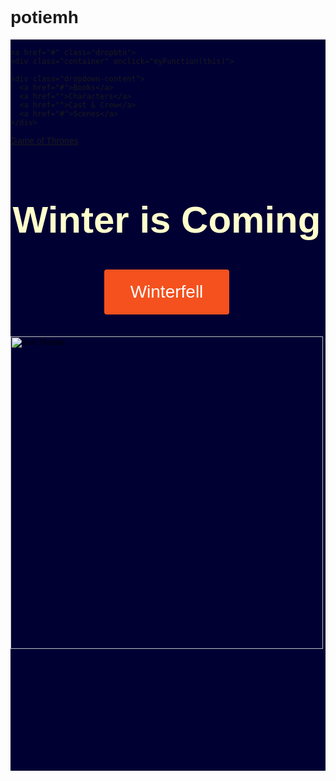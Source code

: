 # potiemh
<!DOCTYPE html>
<html>
<head>
<style>
.button1 {
    position: relative;
    background-color:rgb(100,200,500);
    border: none;
    font-size: 28px;
    color: #FFFFFF;
    padding: 20px;
    width: 200px;
    text-align: center;
    -webkit-transition-duration: 0.4s; /* Safari */
    transition-duration: 0.4s;
    text-decoration: none;
   overflow: hidden;
   vertical-align:middle;
    cursor: pointer;
    
    
}

.button1:after {
    content: "";
    background: #FFFFFF;
    display: block;
    position: absolute;
    padding-top: 300%;
    padding-left: 350%;
    margin-left: -20px!important;
    margin-top: -120%;
    opacity: 0;
    
    transition: all 0.8s
}

.button1:active:after {
    padding: 0;
    margin: 0;
    opacity: 1;
    transition: 0s
}
</style>
</head>

<head>
<style>
.button {
  border-radius: 4px;
  background-color: #f4511e;
  border: none;
  color: #FFFFFF;
  text-align: center;
  font-size: 28px;
  padding: 20px;
  width: 200px;
  transition: all 0.5s;
  cursor: pointer;
  margin: 5px;
}

.button span {
  cursor: pointer;
  display: inline-block;
  position: relative;
  transition: 0.5s;
}

.button span:after {
  content: '»';
  position: absolute;
  opacity: 0;
  top: 0;
  right: -20px;
  transition: 0.5s;
}

.button:hover span {
  padding-right: 25px;
}

.button:hover span:after {
  opacity: 1;
  right: 0;
}
body
{ font-family:Arial;
    }
</style>
</head>
<head>
<style>
ul {
    list-style-type: none;
    margin: 0;
    padding: 0;
    overflow: hidden;
    background-color: #000033;
}

li {
    float: left;
}

li a, .dropbtn {
    display: inline-block;
    color:#ccccff;
    text-align: center;
    padding: 14px 16px;
    text-decoration: none;
}

li a:hover, .dropdown:hover .dropbtn {
    background-color: #330000;
}

li.dropdown {
    display: inline-block;
}

.dropdown-content {
    display:none;
    position: absolute;
    background-color: #f9f9f9;
    min-width: 200px;
    box-shadow: 10px 10px 16px 0px rgba(0,0,20,0.2);
}

.dropdown-content a {
    color: black;
    padding: 12px 16px;
    text-decoration: none;
    display: block;
    text-align: left;
}

.dropdown-content a:hover {background-color: grey}

.dropdown:hover .dropdown-content {
    display: block;
}
</style>
</head>
<body>

<ul>
  
  
  
  
    
  <li class="dropdown">
  
    <a href="#" class="dropbtn">
    <div class="container" onclick="myFunction(this)">
  <div class="bar1"></div>
  <div class="bar2"></div>
  <div class="bar3"></div>
</div></a>

<script>
function myFunction(x) {
    x.classList.toggle("change");
}
</script>
    <div class="dropdown-content">
      <a href="#">Books</a>
      <a href="">Characters</a>
      <a href="">Cast & Crew</a>
      <a href="#">Scenes</a>
    </div>
  </li>
<li><a class="active" href="#home">Game of Thrones</a></li>
</ul>
</head>
<head>
<style>
.container {
    display: inline-block;
    cursor: pointer;
}

.bar1, .bar2, .bar3 {
    width: 35px;
    height: 5px;
    background-color: #ddccff;
    margin: 6px 0;
    transition: 0.4s;
}

.change .bar1 {
    -webkit-transform: rotate(-45deg) translate(-9px, 6px) ;
    transform: rotate(-45deg) translate(-9px, 6px) ;
}

.change .bar2 {opacity: 0;}

.change .bar3 {
    -webkit-transform: rotate(45deg) translate(-8px, -8px) ;
    transform: rotate(45deg) translate(-8px, -8px) ;
}



body, html {
    height: 200%;
}

.parallax {
    /* The image used */
    background-image: url('http://mspoweruser.com/wp-content/uploads/2016/07/game-thrones-season-6.jpg');

    /* Full height */
    height: 30%;

    /* Create the parallax scrolling effect */
    background-attachment: fixed;
    background-position: center;
    background-repeat: no-repeat;
    background-size: cover;
}


</style>
</head>

<head>
  <link rel="stylesheet" href="http://mGoaxcdn.bootstrapcdn.com/bootstrap/3.3.6/css/bootstrap.min.css">
</head>

<body>


<div class="parallax"></div>

<div style="height:1000px;background-color:#000033;font-size:30px">






<div class="container">



<h1 style="color:#ffffcc" align="center" >Winter is Coming</h1>
<p align="center">
<button class="button" style=margin-lef:auto,mrgin-right:auto,display:block><span>Winterfell</span></button>
</p>
<p align="center">
<input type="image" src="http://img.cinemablend.com/cb/1/1/5/4/0/8/a1154086d8a1f5b453bbc9fd840e6910b22e82e9c9ffa848ec1d8d301799fe30c.jpg"  alt="Iron Throne" onclick="window.location.href='http://esquireuk.cdnds.net/16/08/980x735/cersei-lannister-game-of-thrones-43.jpg'" width=500px   class="img-responsive"> 
</p>
</div>
</div>

<div class="parallax"></div>

</body>
</html>

